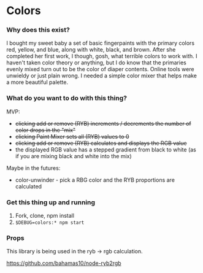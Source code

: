 # Colors

### Why does this exist?

I bought my sweet baby a set of basic fingerpaints with the primary colors red, yellow, and blue, along with white, black, and brown. After she completed her first work, I though, gosh, what terrible colors to work with. I haven't taken color theory or anything, but I do know that the primaries evenly mixed turn out to be the color of diaper contents. Online tools were unwieldy or just plain wrong. I needed a simple color mixer that helps make a more beautiful palette.

### What do you want to do with this thing?

MVP:
* ~~clicking add or remove (RYB) increments / decrements the number of color drops in the "mix"~~
* ~~clicking Paint Mixer sets all (RYB) values to 0~~
* ~~clicking add or remove (RYB) calculates and displays the RGB value~~
* the displayed RGB value has a stepped gradient from black to white (as if you are mixing black and white into the mix)

Maybe in the futures:
* color-unwinder - pick a RBG color and the RYB proportions are calculated

### Get this thing up and running

1. Fork, clone, npm install
1. `$DEBUG=colors:* npm start`

### Props

This library is being used in the ryb -> rgb calculation.

https://github.com/bahamas10/node-ryb2rgb
